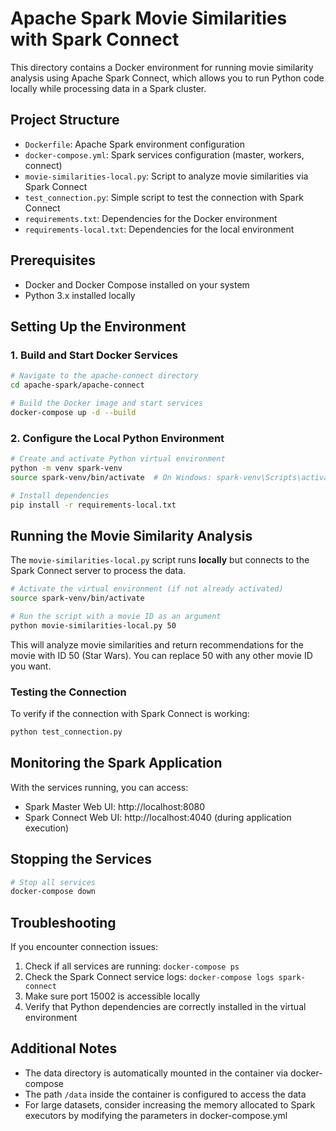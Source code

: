 # Apache Spark Movie Similarities with Spark Connect

This directory contains a Docker environment for running movie similarity analysis using Apache Spark Connect, which allows you to run Python code locally while processing data in a Spark cluster.

## Project Structure

- `Dockerfile`: Apache Spark environment configuration
- `docker-compose.yml`: Spark services configuration (master, workers, connect)
- `movie-similarities-local.py`: Script to analyze movie similarities via Spark Connect
- `test_connection.py`: Simple script to test the connection with Spark Connect
- `requirements.txt`: Dependencies for the Docker environment
- `requirements-local.txt`: Dependencies for the local environment

## Prerequisites

- Docker and Docker Compose installed on your system
- Python 3.x installed locally

## Setting Up the Environment

### 1. Build and Start Docker Services

```bash
# Navigate to the apache-connect directory
cd apache-spark/apache-connect

# Build the Docker image and start services
docker-compose up -d --build
```

### 2. Configure the Local Python Environment

```bash
# Create and activate Python virtual environment
python -m venv spark-venv
source spark-venv/bin/activate  # On Windows: spark-venv\Scripts\activate

# Install dependencies
pip install -r requirements-local.txt
```

## Running the Movie Similarity Analysis

The `movie-similarities-local.py` script runs **locally** but connects to the Spark Connect server to process the data.

```bash
# Activate the virtual environment (if not already activated)
source spark-venv/bin/activate

# Run the script with a movie ID as an argument
python movie-similarities-local.py 50
```

This will analyze movie similarities and return recommendations for the movie with ID 50 (Star Wars). You can replace 50 with any other movie ID you want.

### Testing the Connection

To verify if the connection with Spark Connect is working:

```bash
python test_connection.py
```

## Monitoring the Spark Application

With the services running, you can access:

- Spark Master Web UI: http://localhost:8080
- Spark Connect Web UI: http://localhost:4040 (during application execution)

## Stopping the Services

```bash
# Stop all services
docker-compose down
```

## Troubleshooting

If you encounter connection issues:

1. Check if all services are running: `docker-compose ps`
2. Check the Spark Connect service logs: `docker-compose logs spark-connect`
3. Make sure port 15002 is accessible locally
4. Verify that Python dependencies are correctly installed in the virtual environment

## Additional Notes

- The data directory is automatically mounted in the container via docker-compose
- The path `/data` inside the container is configured to access the data
- For large datasets, consider increasing the memory allocated to Spark executors by modifying the parameters in docker-compose.yml
